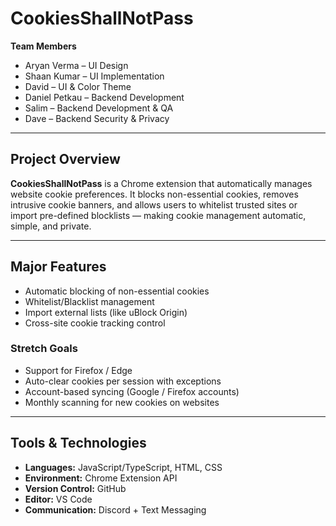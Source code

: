 # CookiesShallNotPass

**Team Members**
- Aryan Verma – UI Design  
- Shaan Kumar – UI Implementation  
- David – UI & Color Theme  
- Daniel Petkau – Backend Development  
- Salim – Backend Development & QA  
- Dave – Backend Security & Privacy  

---

## Project Overview
**CookiesShallNotPass** is a Chrome extension that automatically manages website cookie preferences. It blocks non-essential cookies, removes intrusive cookie banners, and allows users to whitelist trusted sites or import pre-defined blocklists — making cookie management automatic, simple, and private.

---

## Major Features
- Automatic blocking of non-essential cookies  
- Whitelist/Blacklist management  
- Import external lists (like uBlock Origin)  
- Cross-site cookie tracking control  

### Stretch Goals
- Support for Firefox / Edge  
- Auto-clear cookies per session with exceptions  
- Account-based syncing (Google / Firefox accounts)  
- Monthly scanning for new cookies on websites  

---

## Tools & Technologies
- **Languages:** JavaScript/TypeScript, HTML, CSS  
- **Environment:** Chrome Extension API 
- **Version Control:** GitHub  
- **Editor:** VS Code  
- **Communication:** Discord + Text Messaging  
